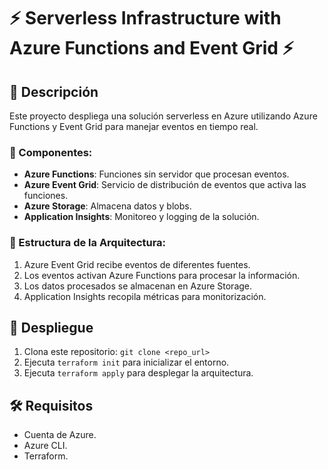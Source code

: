 # ⚡ Serverless Infrastructure with Azure Functions and Event Grid ⚡

## 📝 Descripción
Este proyecto despliega una solución serverless en Azure utilizando Azure Functions y Event Grid para manejar eventos en tiempo real.

### 🔧 Componentes:
- **Azure Functions**: Funciones sin servidor que procesan eventos.
- **Azure Event Grid**: Servicio de distribución de eventos que activa las funciones.
- **Azure Storage**: Almacena datos y blobs.
- **Application Insights**: Monitoreo y logging de la solución.

### 📂 Estructura de la Arquitectura:
1. Azure Event Grid recibe eventos de diferentes fuentes.
2. Los eventos activan Azure Functions para procesar la información.
3. Los datos procesados se almacenan en Azure Storage.
4. Application Insights recopila métricas para monitorización.

## 🚀 Despliegue
1. Clona este repositorio: `git clone <repo_url>`
2. Ejecuta `terraform init` para inicializar el entorno.
3. Ejecuta `terraform apply` para desplegar la arquitectura.

## 🛠️ Requisitos
- Cuenta de Azure.
- Azure CLI.
- Terraform.

